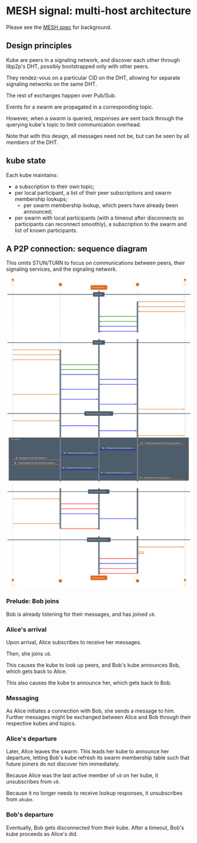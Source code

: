 # MESH signal: multi-host architecture

Please see the [MESH spec](mesh-spec.md) for background.

## Design principles

Kube are peers in a signaling network, and discover each other through libp2p's DHT, possibly bootstrapped only with other peers.

They rendez-vous on a particular CID on the DHT, allowing for separate signaling networks on the same DHT.

The rest of exchanges happen over Pub/Sub.

Events for a swarm are propagated in a corresponding topic. 

However, when a swarm is queried, responses are sent back through the querying kube's topic to limit communication overhead.

Note that with this design, all messages need not be, but can be seen by all members of the DHT.

## kube state

Each kube maintains:
- a subscription to their own topic;
- per local participant, a list of their peer subscriptions and swarm membership lookups;
  - per swarm membership lookup, which peers have already been announced;
- per swarm with local participants (with a timeout after disconnects so participants can reconnect smoothly),
  a subscription to the swarm and list of known participants.

## A P2P connection: sequence diagram

This omits STUN/TURN to focus on communications between peers, their signaling services, and the signaling network.

![Diagram of a P2P connection](diagrams/puml/mesh-signal-multi-host-join.svg)

### Prelude: Bob joins

Bob is already listening for their messages, and has joined `s0`.

### Alice's arrival

Upon arrival, Alice subscribes to receive her messages.

Then, she joins `s0`.

This causes the kube to look up peers, and Bob's kube announces Bob, which gets back to Alice.

This also causes the kube to announce her, which gets back to Bob.

### Messaging

As Alice initiates a connection with Bob, she sends a message to him. Further messages might be exchanged
between Alice and Bob through their respective kubes and topics.

### Alice's departure

Later, Alice leaves the swarm.
This leads her kube to announce her departure,
letting Bob's kube refresh its swarm membership table such that future joiners do not discover him immediately.

Because Alice was the last active member of `s0` on her kube, it unsubscribes from `s0`.

Because it no longer needs to receive lookup responses, it unsubscribes from `akube`.

### Bob's departure

Eventually, Bob gets disconnected from their kube. After a timeout, Bob's kube proceeds as Alice's did.
